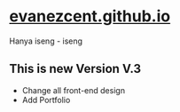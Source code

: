 # [evanezcent.github.io](https://evanezcent.github.io/)

Hanya iseng - iseng

## This is new Version V.3

- Change all front-end design
- Add Portfolio
